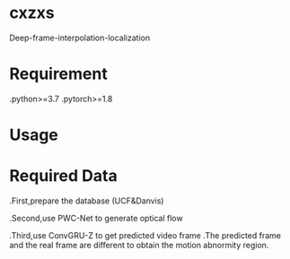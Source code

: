 # cxzxs
Deep-frame-interpolation-localization

# Requirement
.python>=3.7
.pytorch>=1.8

# Usage

# Required Data

.First,prepare the database (UCF&Danvis)

.Second,use PWC-Net to generate optical flow

.Third,use ConvGRU-Z to get predicted video frame .The predicted frame and the real frame are different to obtain the motion abnormity region.

